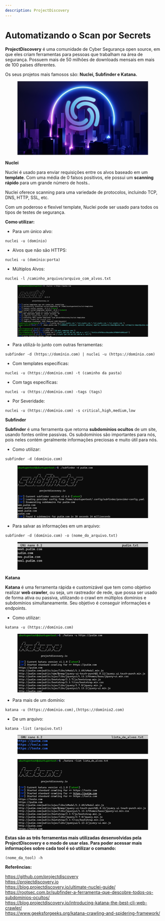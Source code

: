 ```yaml
---
description: ProjectDiscovery
---
```


# Automatizando o Scan por Secrets

**ProjectDiscovery** é uma comunidade de Cyber Segurança open source, em que eles criam ferramentas para pessoas que trabalham na área de segurança. Possuem mais de 50 milhões de downloads mensais em mais de 100 países diferentes.&#x20;

Os seus projetos mais famosos são: **Nuclei, Subfinder e Katana.**

<figure><img src="../../.gitbook/assets/discovery.png" alt=""><figcaption></figcaption></figure>

**Nuclei**

Nuclei é usado para enviar requisições entre os alvos baseado em um **template**. Com uma média de 0 falsos positivos, ele possui um **scanning rápido** para um grande número de hosts..

Nuclei oferece scanning para uma variedade de protocolos, incluindo TCP, DNS, HTTP, SSL, etc.

Com um poderoso e flexível template, Nuclei pode ser usado para todos os tipos de testes de segurança.



**Como utilizar:**

* Para um único alvo:

```
nuclei -u (domínio)
```

* Alvos que não são HTTPS:

```
nuclei -u (domínio:porta)

```

* Múltiplos Alvos:

```
nuclei -l /caminho_arquivo/arquivo_com_alvos.txt
```

<figure><img src="../../.gitbook/assets/nuclei.png" alt=""><figcaption></figcaption></figure>

* Para utilizá-lo junto com outras ferramentas:

```
subfinder -d (https://domínio.com) | nuclei -u (https://domínio.com)
```

* Com templates específicas:

```
nuclei -u (https://domínio.com) -t (caminho da pasta)
```

* Com tags específicas:

```
nuclei -u (https://domínio.com) -tags (tags)
```

* Por Severidade:

```
nuclei -u (https://domínio.com) -s critical,high,medium,low
```



**Subfinder**

**Subfinder** é uma ferramenta que retorna **subdomínios ocultos** de um site, usando fontes online passivas. Os subdomínios são importantes para nós, pois neles contém geralmente informações preciosas e muito útil para nós.



* Como utilizar:

```
subfinder -d (domínio.com)
```

<figure><img src="../../.gitbook/assets/subfinder.png" alt=""><figcaption></figcaption></figure>

* Para salvar as informações em um arquivo:

```
subfinder -d (domínio.com) -o (nome_do_arquivo.txt)
```

<figure><img src="../../.gitbook/assets/subfinder2.png" alt=""><figcaption></figcaption></figure>



**Katana**

**Katana** é uma ferramenta rápida e customizável que tem como objetivo realizar **web crawler**, ou seja, um rastreador de rede, que possa ser usado de forma ativa ou passiva, utilizando o crawl em múltiplos domínios e subdomínios simultaneamente. Seu objetivo é conseguir informações e endpoints.



* Como utilizar:

```
katana -u (https://domínio.com)
```

<figure><img src="../../.gitbook/assets/katana.png" alt=""><figcaption></figcaption></figure>

* Para mais de um domínio:

```
katana -u (https://domínio.com),(https://domínio2.com)
```

* De um arquivo:

```
katana -list (arquivo.txt)
```

<figure><img src="../../.gitbook/assets/katana2.png" alt=""><figcaption></figcaption></figure>

<figure><img src="../../.gitbook/assets/katana3.png" alt=""><figcaption></figcaption></figure>



**Estas são as três ferramentas mais utilizadas desenvolvidas pela ProjectDiscovery e o modo de usar elas. Para poder acessar mais informações sobre cada tool é só utilizar o comando:**

```
(nome_da_tool) -h
```



**Referências:**

[https://github.com/projectdiscovery
\
https://projectdiscovery.io
\
https://blog.projectdiscovery.io/ultimate-nuclei-guide/
\
https://rootsec.com.br/subfinder-a-ferramenta-que-descobre-todos-os-subdominios-ocultos/
\
https://blog.projectdiscovery.io/introducing-katana-the-best-cli-web-crawler/
\
https://www.geeksforgeeks.org/katana-crawling-and-spidering-framework/
\
](https://github.com/projectdiscoveryhttps://projectdiscovery.iohttps://blog.projectdiscovery.io/ultimate-nuclei-guide/https://rootsec.com.br/subfinder-a-ferramenta-que-descobre-todos-os-subdominios-ocultos/https://blog.projectdiscovery.io/introducing-katana-the-best-cli-web-crawler/https://www.geeksforgeeks.org/katana-crawling-and-spidering-framework/)
